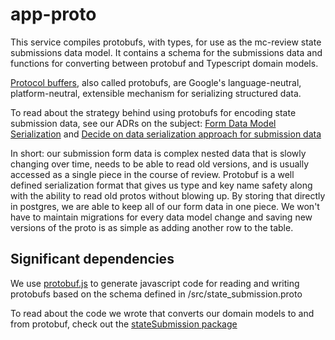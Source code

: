 # app-proto

This service compiles protobufs, with types, for use as the mc-review state submissions data model. It contains a schema for the submissions data and functions for converting between protobuf and Typescript domain models.

[Protocol buffers](https://developers.google.com/protocol-buffers), also called protobufs, are Google's language-neutral, platform-neutral, extensible mechanism for serializing structured data.

To read about the strategy behind using protobufs for encoding state submission data, see our ADRs on the subject: [Form Data Model Serialization](https://qmacbis.atlassian.net/wiki/spaces/OY2/pages/2760179717/008+-+Implemented+-+Form+Data+Model+Serialization) and [Decide on data serialization approach for submission data](https://qmacbis.atlassian.net/wiki/spaces/OY2/pages/2741501960/009+-+Implemented+-+Decide+on+data+serialization+approach+for+submission+data)

In short: our submission form data is complex nested data that is slowly changing over time, needs to be able to read old versions, and is usually accessed as a single piece in the course of review. Protobuf is a well defined serialization format that gives us type and key name safety along with the ability to read old protos without blowing up. By storing that directly in postgres, we are able to keep all of our form data in one piece. We won't have to maintain migrations for every data model change and saving new versions of the proto is as simple as adding another row to the table.

## Significant dependencies

We use [protobuf.js](https://github.com/protobufjs/protobuf.js) to generate javascript code for reading and writing protobufs based on the schema defined in /src/state_submission.proto

To read about the code we wrote that converts our domain models to and from protobuf, check out the [stateSubmission package](https://github.com/CMSgov/managed-care-review/tree/main/services/app-web/src/common-code/proto/healthPlanFormDataProto)
